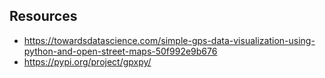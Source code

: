 ## Resources

- https://towardsdatascience.com/simple-gps-data-visualization-using-python-and-open-street-maps-50f992e9b676
- https://pypi.org/project/gpxpy/